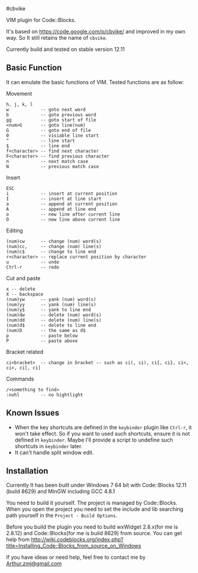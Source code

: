 #cbvike

VIM plugin for Code::Blocks.

It's based on <https://code.google.com/p/cbvike/> and improved in my own way. So It still retains the name of `cbvike`.

Currently build and tested on stable version 12.11

## Basic Function
It can emulate the basic functions of VIM. Tested functions are as follow:

Movement

	h, j, k, l
	w	         -- goto next word
    b            -- goto previous word
	gg           -- goto start of file
	<num>G       -- goto line(num)
	G            -- goto end of file
	0            -- visiable line start
	^            -- line start
	$            -- line end
    f<character> -- find next character
	F<character> -- find previous character
	n            -- next match case
	N            -- previous match case

Insert

	ESC
	i            -- insert at current position
	I            -- insert at line start
	a            -- append at current position
	A            -- append at line end
	o            -- new line after current line
	O            -- new line above current line

Editing
	
	(num)cw      -- change (num) word(s)
	(num)cc,     -- change (num) line(s)
	(num)c$      -- change to line end
	r<character> -- replace current position by character
	u            -- undo
	Ctrl-r       -- redo
	
Cut and paste

	x -- delete
	X -- backspace
	(num)yw      -- yank (num) word(s)
	(num)yy      -- yank (num) line(s)
	(num)y$      -- yank to line end
	(num)dw      -- delete (num) word(s)
	(num)dd      -- delete (num) line(s)
	(num)d$      -- delete to line end
	(num)D       -- the same as d$
	p            -- paste below
	P            -- paste above

Bracket related

	ci<bracket>  -- change in bracket -- such as ci(, ci), ci{, ci}, ci<, ci>, ci[, ci]

Commands
	
	/<something to find>
	:nohl        -- no hightlight


## Known Issues

* When the key shortcuts are defined in the `keybinder` plugin like `Ctrl-r`, it won't take effect. So if you want to used such shortcuts, ensure it is not defined in `keybinder`. Maybe I'll provide a script to undefine such shortcuts in `keybinder` later. 
* It can't handle split window edit. 

## Installation

Currently It has been built under Windows 7 64 bit with Code::Blocks 12.11 (build 8629) and MinGW including GCC 4.8.1 

You need to build it yourself. The project is managed by Code::Blocks. When you open the project you need to set the include and lib searching path yourself in the `Project - Build Options`.

Before you build the plugin you need to build wxWidget 2.8.x(for me is 2.8.12) and Code::Blocks(for me is build 8629) from source. You can get help from <http://wiki.codeblocks.org/index.php?title=Installing_Code::Blocks_from_source_on_Windows>

If you have ideas or need help, feel free to contact me by <Arthur.zmj@gmail.com>



